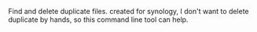 Find and delete duplicate files. created for synology, I don't want to delete duplicate by hands, so this command line tool can help.
